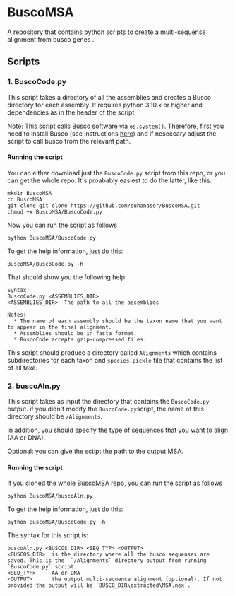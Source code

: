 # BuscoMSA
A repository that contains python scripts to create a multi-sequense alignment from busco genes .
## Scripts
### 1. BuscoCode.py
This script takes a directory of all the assemblies and creates a Busco directory for each assembly. It requires python 3.10.x or higher and dependencies as in the header of the script.

Note: This script calls Busco software via `os.system()`. Therefore, first you need to install Busco (see instructions [here](https://busco.ezlab.org/busco_userguide.html)) and if neseccary adjust the script to call busco from the relevant path.

#### Running the script
You can either download just the `BuscoCode.py` script from this repo, or you can get the whole repo. It's proabably easiest to do the latter, like this:
```
mkdir BuscoMSA
cd BuscoMSA
git clone git clone https://github.com/suhanaser/BuscoMSA.git
chmod +x BuscoMSA/BuscoCode.py
```
Now you can run the script as follows
```
python BuscoMSA/BuscoCode.py
```
To get the help information, just do this:
```
BuscoMSA/BuscoCode.py -h
```
That should show you the following help:
```
Syntax:
BuscoCode.py <ASSEMBLIES_DIR>
<ASSEMBLIES_DIR>  The path to all the assemblies 

Notes: 
  * The name of each assembly should be the taxon name that you want to appear in the final alignment.
  * Assemblies should be in fasta format.
  * BuscoCode accepts gzip-compressed files.
```
This script should produce a directory called `Alignments` which contains subdirectories for each taxon and `species.pickle` file that contains the list of all taxa. 

### 2. buscoAln.py
This script takes as input the directory that contains the `BuscoCode.py` output. 
if you didn't modify the `BuscoCode.py`script, the name of this directory should be `/Alignments`.

 In addition, you should specify the type of sequences that you want to align (AA or DNA).
 
 Optional: you can give the sctipt the path to the output MSA.
 
 #### Running the script
 If you cloned the whole BuscoMSA repo, you can run the script as follows
```
python BuscoMSA/buscoAln.py
```
To get the help information, just do this:
```
python BuscoMSA/BuscoCode.py -h
```
The syntax for this script is:
```
buscoAln.py <BUSCOS_DIR> <SEQ_TYP> <OUTPUT>
<BUSCOS_DIR>  is the directory where all the busco sequenses are saved. This is the  `/Alignments` directory output from running `BuscoCode.py` script.
<SEQ_TYP>     AA or DNA
<OUTPUT>      the output multi-sequence alignment (optional). If not provided the output will be `BUSCO_DIR\extracted\MSA.nex`.
```

